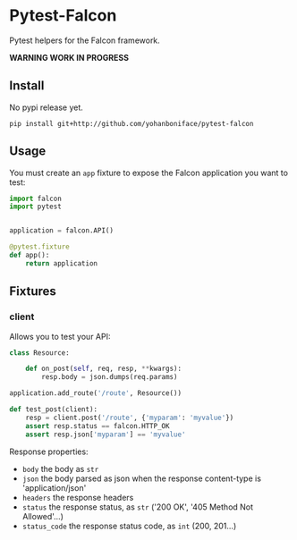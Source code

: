 # Pytest-Falcon

Pytest helpers for the Falcon framework.

**WARNING WORK IN PROGRESS**


## Install

No pypi release yet.

```
pip install git+http://github.com/yohanboniface/pytest-falcon
```


## Usage

You must create an `app` fixture to expose the Falcon application you want to test:

```python
import falcon
import pytest


application = falcon.API()

@pytest.fixture
def app():
    return application
```

## Fixtures

### client

Allows you to test your API:

```python
class Resource:

    def on_post(self, req, resp, **kwargs):
        resp.body = json.dumps(req.params)

application.add_route('/route', Resource())

def test_post(client):
    resp = client.post('/route', {'myparam': 'myvalue'})
    assert resp.status == falcon.HTTP_OK
    assert resp.json['myparam'] == 'myvalue'
```

Response properties:
- `body` the body as `str`
- `json` the body parsed as json when the response content-type is 'application/json'
- `headers` the response headers
- `status` the response status, as `str` ('200 OK', '405 Method Not Allowed'…)
- `status_code` the response status code, as `int` (200, 201…)
